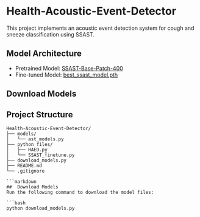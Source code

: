 # Health-Acoustic-Event-Detector

This project implements an acoustic event detection system for cough and sneeze classification using SSAST.

##  Model Architecture

- Pretrained Model: [SSAST-Base-Patch-400](https://drive.google.com/file/d/19mk5EPrfhFqtV2h1wx9eflYQr4SCqECs/view?usp=drive_link)
- Fine-tuned Model: [best_ssast_model.pth](https://drive.google.com/file/d/1O1L5r89LEm3pylf6uzkH90j6pG3pzk4s/view?usp=drive_link)

##  Download Models
## Project Structure
```text
Health-Acoustic-Event-Detector/
├── models/
│   └── ast_models.py
├── python files/
│   ├── HAED.py
│   └── SSAST_finetune.py
├── download_models.py
├── README.md
└── .gitignore

```markdown
##  Download Models
Run the following command to download the model files:

```bash
python download_models.py
